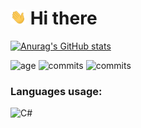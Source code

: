# <img src="https://raw.githubusercontent.com/REgorion/REgorion/main/wave.gif" width="25px"> Hi there 
[![Anurag's GitHub stats](https://github-readme-stats.vercel.app/api?username=REgorion)](https://github.com/anuraghazra/github-readme-stats)

![age](https://img.shields.io/static/v1?style=for-the-badge&label=Account%20age%3A&color=555&labelColor=%23ffd33d&message=4%20years)
![commits](https://img.shields.io/static/v1?style=for-the-badge&label=Total%20commits%3A&color=555&labelColor=%230366d6&message=72)
![commits](https://img.shields.io/static/v1?style=for-the-badge&label=Repositories%3A&color=555&labelColor=%236a737d&message=4)

### Languages usage:
![C#](https://img.shields.io/static/v1?style=flat&label=C%23&color=555&labelColor=%23178600&message=100%25)
